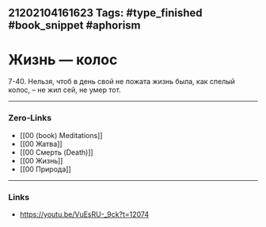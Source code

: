 21202104161623
Tags: #type_finished #book_snippet  #aphorism
---
# Жизнь — колос

7-40. Нельзя, чтоб в день свой не пожата жизнь была, как спелый колос, – не жил сей, не умер тот.

---
### Zero-Links
 - [[00 (book) Meditations]]
 - [[00 Жатва]]
 - [[00 Смерть (Death)]]
 - [[00 Жизнь]]
 - [[00 Природа]]
---
### Links
- https://youtu.be/VuEsRU-_9ck?t=12074